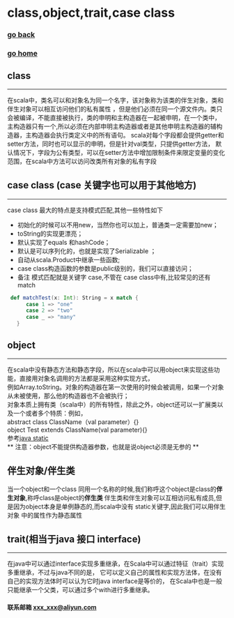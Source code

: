 # class,object,trait,case class
### [go back](/x2q/scala/scala)      
### [go home](/x2q)       
  
## class
------------------------------------------
在scala中，类名可以和对象名为同一个名字，该对象称为该类的伴生对象，类和伴生对象可以相互访问他们的私有属性
，但是他们必须在同一个源文件内。类只会被编译，不能直接被执行，类的申明和主构造器在一起被申明，在一个类中，
主构造器只有一个,所以必须在内部申明主构造器或者是其他申明主构造器的辅构造器，主构造器会执行类定义中的所有语句。
scala对每个字段都会提供getter和setter方法，同时也可以显示的申明，但是针对val类型，只提供getter方法，
默认情况下，字段为公有类型，可以在setter方法中增加限制条件来限定变量的变化范围，在scala中方法可以访问改类所有对象的私有字段

## case class (case 关键字也可以用于其他地方)
--------------------------------------------
case class 最大的特点是支持模式匹配,其他一些特性如下
+ 初始化的时候可以不用new，当然你也可以加上，普通类一定需要加new；
+ toString的实现更漂亮；
+ 默认实现了equals 和hashCode；
+ 默认是可以序列化的，也就是实现了Serializable ；
+ 自动从scala.Product中继承一些函数;
+ case class构造函数的参数是public级别的，我们可以直接访问；
+ 备注 模式匹配就是关键字 case,不管在 case class中有,比较常见的还有 match
                                               
                                               
```scala
 def matchTest(x: Int): String = x match {
      case 1 => "one"
      case 2 => "two"
      case _ => "many"
   }
```                                                
## object
--------------------------------------------
在scala中没有静态方法和静态字段，所以在scala中可以用object来实现这些功能，直接用对象名调用的方法都是采用这种实现方式，   
例如Array.toString。对象的构造器在第一次使用的时候会被调用，如果一个对象从未被使用，那么他的构造器也不会被执行；   
对象本质上拥有类（scala中）的所有特性，除此之外，object还可以一扩展类以及一个或者多个特质：例如，  
abstract class ClassName（val parameter）{}  
object Test extends ClassName(val parameter){}  
参考[java static](../java/keyWord.md)   
** 注意：object不能提供构造器参数，也就是说object必须是无参的 **
## 伴生对象/伴生类
当一个object和一个class 同用一个名称的时候,我们称呼这个object是class的**伴生对象**,称呼class是object的**伴生类**
伴生类和伴生对象可以互相访问私有成员,但是因为object本身是单例静态的,而scala中没有 static关键字,因此我们可以用伴生对象
中的属性作为静态属性

## trait(相当于java 接口 interface)
--------------------------------------------
在java中可以通过interface实现多重继承，在Scala中可以通过特征（trait）实现多重继承，不过与java不同的是，
它可以定义自己的属性和实现方法体，在没有自己的实现方法体时可以认为它时java interface是等价的，
在Scala中也是一般只能继承一个父类，可以通过多个with进行多重继承。

#### 联系邮箱 xxx_xxx@aliyun.com